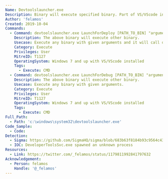 ```yaml
---
Name: Devtoolslauncher.exe
Description: Binary will execute specified binary. Part of VS/VScode installation.
Author: 'felamos'
Created: 2019-10-04
Commands:
  - Command: devtoolslauncher.exe LaunchForDeploy [PATH_TO_BIN] "argument here" test
    Description: The above binary will execute other binary.
    Usecase: Execute any binary with given arguments and it will call developertoolssvc.exe. developertoolssvc is actually executing the binary.
    Category: Execute
    Privileges: User
    MitreID: T1127
    OperatingSystem: Windows 7 and up with VS/VScode installed
    Tags:
      - Execute: CMD
  - Command: devtoolslauncher.exe LaunchForDebug [PATH_TO_BIN] "argument here" test
    Description: The above binary will execute other binary.
    Usecase: Execute any binary with given arguments.
    Category: Execute
    Privileges: User
    MitreID: T1127
    OperatingSystem: Windows 7 and up with VS/VScode installed
    Tags:
      - Execute: CMD
Full_Path:
  - Path: 'c:\windows\system32\devtoolslauncher.exe'
Code_Sample:
  - Code:
Detection:
  - Sigma: https://github.com/SigmaHQ/sigma/blob/683b63f8184b93c9564c4310d10c571cbe367e1e/rules/windows/process_creation/proc_creation_win_lolbin_devtoolslauncher.yml
  - IOC: DeveloperToolsSvc.exe spawned an unknown process
Resources:
  - Link: https://twitter.com/_felamos/status/1179811992841797632
Acknowledgement:
  - Person: felamos
    Handle: '@_felamos'
---
```


